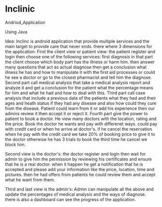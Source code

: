 # Inclinic
Andriod_Application 

Using Java

Idea: 
Inclinc is android application that provide  multiple services and  the main target to provide care that never ends.
there where 3 dimensions for the application:
First the client view or patient view:
  the patient register and login then choose one of the following services:
    first diagnosis in that part the client choose which body part has the illness or harm him. then answer many questions that act as actual diagnose then get a conclusion
    what illness he has and how to manipulate it with the first aid processes or could he see a doctor or go to the closest pharmacist and tell him the diagnose.
    Second part call medical analysis that take a medical analysis report and analyze it and get a conclusion for the patient what the percentage means for him and what he 
    had and how to deal with this.
    Third part call case analysis that include a previous data of the patients what they had  and their ages and heath status if they had any disease and also how could they 
    cure from the disease. Patient could learn from it or add his experience then our admins review it then accept it or reject it.
    Fourth part give the power to  patient to book a doctor. He view  many doctors with the location, rating and  the price. Book the doctor he wants and pay with differenet 
    ways. could  pay with credit card or  when he arrive at doctor's. if he cancel the reservation when he pay with the credit card we take  20% of booking price to give it to 
    the doctor otherwise he has 3 trials to book the third time he cancel we block him.
   
Second view is  the doctor's:
  the doctor register and login then wait for admin to give him the permission by reviewing his certificates and ensure that he is a real doctor. when it  happen he get a notification
  that he is accepted and please add your information like the price, location, time and pictures. then he had offers from patients he could review them and  accept what he want from them.
  
Third and last view is the admin's:
  Admin can manipulate all the above and update the percentages of medical analysis and the ways of diagnose.  there is also a dashboard can see the progress of the application.
  
